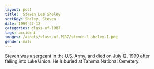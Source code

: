 ```yaml
---
layout: post
title:  Steven Lee Sheley
sortKey: Sheley, Steven
date: 1999-07-12
categories: class-of-1987
tags: accident
images: /assets/class-of-1987/steven-l-sheley-1.png
gender: male
---
```

Steven was a sergeant in the U.S. Army, and died on July 12, 1999 after falling into Lake Union. He is buried at Tahoma National Cemetery.

